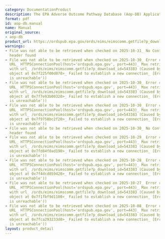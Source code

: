 ```yaml
---
category: DocumentationProduct
description: The EPA Adverse Outcome Pathway Database (Aop-DB) Application User Manual
format: pdf
id: aop-db.manual
name: Manual
original_source:
- aop-db
product_url: https://ordspub.epa.gov/ords/eims/eimscomm.getfile?p_download_id=543383
warnings:
- File was not able to be retrieved when checked on 2025-10-31_ No Content-Length
  header found
- File was not able to be retrieved when checked on 2025-10-30_ Error connecting to
  URL_ HTTPSConnectionPool(host='ordspub.epa.gov', port=443)_ Max retries exceeded
  with url_ /ords/eims/eimscomm.getfile?p_download_id=543383 (Caused by NewConnectionError('<urllib3.connection.HTTPSConnection
  object at 0x7f225f00d070>_ Failed to establish a new connection_ [Errno 101] Network
  is unreachable'))
- File was not able to be retrieved when checked on 2025-10-30_ Error connecting to
  URL_ HTTPSConnectionPool(host='ordspub.epa.gov', port=443)_ Max retries exceeded
  with url_ /ords/eims/eimscomm.getfile?p_download_id=543383 (Caused by NewConnectionError('<urllib3.connection.HTTPSConnection
  object at 0x7f7e93b00320>_ Failed to establish a new connection_ [Errno 101] Network
  is unreachable'))
- File was not able to be retrieved when checked on 2025-10-30_ Error connecting to
  URL_ HTTPSConnectionPool(host='ordspub.epa.gov', port=443)_ Max retries exceeded
  with url_ /ords/eims/eimscomm.getfile?p_download_id=543383 (Caused by NewConnectionError('<urllib3.connection.HTTPSConnection
  object at 0x7f9758bc2f20>_ Failed to establish a new connection_ [Errno 101] Network
  is unreachable'))
- File was not able to be retrieved when checked on 2025-10-30_ No Content-Length
  header found
- File was not able to be retrieved when checked on 2025-10-29_ Error connecting to
  URL_ HTTPSConnectionPool(host='ordspub.epa.gov', port=443)_ Max retries exceeded
  with url_ /ords/eims/eimscomm.getfile?p_download_id=543383 (Caused by NewConnectionError('<urllib3.connection.HTTPSConnection
  object at 0x7fd84f0ad190>_ Failed to establish a new connection_ [Errno 101] Network
  is unreachable'))
- File was not able to be retrieved when checked on 2025-10-28_ Error connecting to
  URL_ HTTPSConnectionPool(host='ordspub.epa.gov', port=443)_ Max retries exceeded
  with url_ /ords/eims/eimscomm.getfile?p_download_id=543383 (Caused by NewConnectionError('<urllib3.connection.HTTPSConnection
  object at 0x7f4dcd859420>_ Failed to establish a new connection_ [Errno 101] Network
  is unreachable'))
- File was not able to be retrieved when checked on 2025-10-27_ Error connecting to
  URL_ HTTPSConnectionPool(host='ordspub.epa.gov', port=443)_ Max retries exceeded
  with url_ /ords/eims/eimscomm.getfile?p_download_id=543383 (Caused by NewConnectionError('<urllib3.connection.HTTPSConnection
  object at 0x7f1fbf9d1100>_ Failed to establish a new connection_ [Errno 101] Network
  is unreachable'))
- File was not able to be retrieved when checked on 2025-10-08_ Error connecting to
  URL_ HTTPSConnectionPool(host='ordspub.epa.gov', port=443)_ Max retries exceeded
  with url_ /ords/eims/eimscomm.getfile?p_download_id=543383 (Caused by NewConnectionError('<urllib3.connection.HTTPSConnection
  object at 0x7fca293233d0>_ Failed to establish a new connection_ [Errno 101] Network
  is unreachable'))
layout: product_detail
---
```

